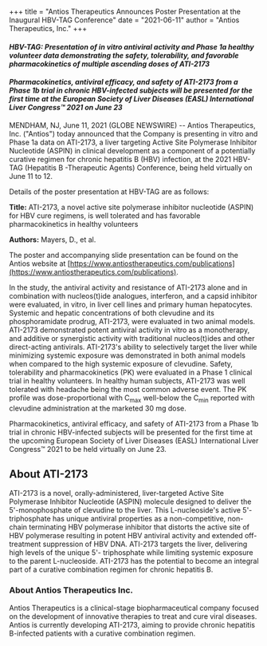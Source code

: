+++
title = "Antios Therapeutics Announces Poster Presentation at the Inaugural HBV-TAG Conference"
date = "2021-06-11"
author = "Antios Therapeutics, Inc."
+++


#### *HBV-TAG: Presentation of in vitro antiviral activity and Phase 1a healthy volunteer data demonstrating the safety, tolerability, and favorable pharmacokinetics of multiple ascending doses of ATI-2173*

#### *Pharmacokinetics, antiviral efficacy, and safety of ATI-2173 from a Phase 1b trial in chronic HBV-infected subjects will be presented for the first time at the European Society of Liver Diseases (EASL) International Liver Congress&#8482; 2021 on June 23*


MENDHAM, NJ, June 11, 2021 (GLOBE NEWSWIRE) -- Antios Therapeutics, Inc. ("Antios") today announced that the Company is presenting in vitro and Phase 1a data on ATI-2173, a liver targeting Active Site Polymerase Inhibitor Nucleotide (ASPIN) in clinical development as a component of a potentially curative regimen for chronic hepatitis B (HBV) infection, at the 2021 HBV-TAG (Hepatitis B -Therapeutic Agents) Conference, being held virtually on June 11 to 12.

Details of the poster presentation at HBV-TAG are as follows:

**Title:** ATI-2173, a novel active site polymerase inhibitor nucleotide (ASPIN) for HBV cure regimens, is well tolerated and has favorable pharmacokinetics in healthy volunteers

**Authors:** Mayers, D., et al.

The poster and accompanying slide presentation can be found on the Antios website at [https://www.antiostherapeutics.com/publications](https://www.antiostherapeutics.com/publications).

In the study, the antiviral activity and resistance of ATI-2173 alone and in combination with nucleos(t)ide analogues, interferon, and a capsid inhibitor were evaluated, in vitro, in liver cell lines and primary human hepatocytes. Systemic and hepatic concentrations of both clevudine and its phosphoramidate prodrug, ATI-2173, were evaluated in two animal models. ATI-2173 demonstrated potent antiviral activity in vitro as a monotherapy, and additive or synergistic activity with traditional nucleos(t)ides and other direct-acting antivirals. ATI-2173's ability to selectively target the liver while minimizing systemic exposure was demonstrated in both animal models when compared to the high systemic exposure of clevudine. Safety, tolerability and pharmacokinetics (PK) were evaluated in a Phase 1 clinical trial in healthy volunteers. In healthy human subjects, ATI-2173 was well tolerated with headache being the most common adverse event. The PK profile was dose-proportional with C<sub>max</sub> well-below the C<sub>min</sub> reported with clevudine administration at the marketed 30 mg dose.

Pharmacokinetics, antiviral efficacy, and safety of ATI-2173 from a Phase 1b trial in chronic HBV-infected subjects will be presented for the first time at the upcoming European Society of Liver Diseases (EASL) International Liver Congress&#8482; 2021 to be held virtually on June 23.

## About ATI-2173
ATI-2173 is a novel, orally-administered, liver-targeted Active Site Polymerase Inhibitor Nucleotide (ASPIN) molecule designed to deliver the 5'-monophosphate of clevudine to the liver. This L-nucleoside's active 5'-triphosphate has unique antiviral properties as a non-competitive, non-chain terminating HBV polymerase inhibitor that distorts the active site of HBV polymerase resulting in potent HBV antiviral activity and extended off-treatment suppression of HBV DNA. ATI-2173 targets the liver, delivering high levels of the unique 5'- triphosphate while limiting systemic exposure to the parent L-nucleoside. ATI-2173 has the potential to become an integral part of a curative combination regimen for chronic hepatitis B.

### About Antios Therapeutics Inc.
Antios Therapeutics is a clinical-stage biopharmaceutical company focused on the development of innovative therapies to treat and cure viral diseases. Antios is currently developing ATI-2173, aiming to provide chronic hepatitis B-infected patients with a curative combination regimen.
